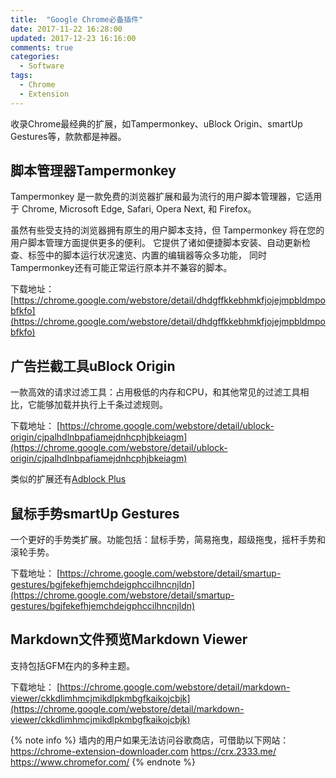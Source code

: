 ```yaml
---
title:  "Google Chrome必备插件"
date: 2017-11-22 16:28:00
updated: 2017-12-23 16:16:00
comments: true
categories: 
  - Software
tags:
  - Chrome
  - Extension
---
```


收录Chrome最经典的扩展，如Tampermonkey、uBlock Origin、smartUp Gestures等，款款都是神器。

<!--more -->

## 脚本管理器Tampermonkey

Tampermonkey 是一款免费的浏览器扩展和最为流行的用户脚本管理器，它适用于 Chrome, Microsoft Edge, Safari, Opera Next, 和 Firefox。 

虽然有些受支持的浏览器拥有原生的用户脚本支持，但 Tampermonkey 将在您的用户脚本管理方面提供更多的便利。 它提供了诸如便捷脚本安装、自动更新检查、标签中的脚本运行状况速览、内置的编辑器等众多功能， 同时Tampermonkey还有可能正常运行原本并不兼容的脚本。 

下载地址：
[https://chrome.google.com/webstore/detail/dhdgffkkebhmkfjojejmpbldmpobfkfo](https://chrome.google.com/webstore/detail/dhdgffkkebhmkfjojejmpbldmpobfkfo)

## 广告拦截工具uBlock Origin

一款高效的请求过滤工具：占用极低的内存和CPU，和其他常见的过滤工具相比，它能够加载并执行上千条过滤规则。

下载地址：
[https://chrome.google.com/webstore/detail/ublock-origin/cjpalhdlnbpafiamejdnhcphjbkeiagm](https://chrome.google.com/webstore/detail/ublock-origin/cjpalhdlnbpafiamejdnhcphjbkeiagm)

类似的扩展还有[Adblock Plus](https://chrome.google.com/webstore/detail/adblock-plus/cfhdojbkjhnklbpkdaibdccddilifddb)

## 鼠标手势smartUp Gestures

一个更好的手势类扩展。功能包括：鼠标手势，简易拖曳，超级拖曳，摇杆手势和滚轮手势。

下载地址：
[https://chrome.google.com/webstore/detail/smartup-gestures/bgjfekefhjemchdeigphccilhncnjldn](https://chrome.google.com/webstore/detail/smartup-gestures/bgjfekefhjemchdeigphccilhncnjldn)

## Markdown文件预览Markdown Viewer

支持包括GFM在内的多种主题。

下载地址：
[https://chrome.google.com/webstore/detail/markdown-viewer/ckkdlimhmcjmikdlpkmbgfkaikojcbjk](https://chrome.google.com/webstore/detail/markdown-viewer/ckkdlimhmcjmikdlpkmbgfkaikojcbjk)

{% note info %}
墙内的用户如果无法访问谷歌商店，可借助以下网站：
https://chrome-extension-downloader.com
https://crx.2333.me/
https://www.chromefor.com/
{% endnote %}
